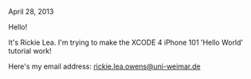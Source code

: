 April 28, 2013

Hello!

It's Rickie Lea. I'm trying to make the XCODE 4 iPhone 101 'Hello World' tutorial work!

Here's my email address: rickie.lea.owens@uni-weimar.de

